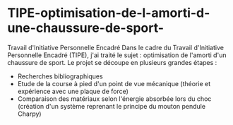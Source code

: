 # TIPE-optimisation-de-l-amorti-d-une-chaussure-de-sport-
Travail d'Initiative Personnelle Encadré
Dans le cadre du Travail d'Initiative Personnelle Encadré (TIPE), j'ai traité le sujet : optimisation de l'amorti d'un chaussure de sport. 
Le projet se découpe en plusieurs grandes étapes : 
- Recherches bibliographiques
- Etude de la course à pied d'un point de vue mécanique (théorie et expérience avec une plaque de force)
- Comparaison des matériaux selon l'énergie absorbée lors du choc (création d'un système reprenant le principe du mouton pendule Charpy)
